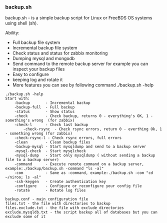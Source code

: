 
### backup.sh 
backup.sh - is a simple backup script for Linux or FreeBDS OS systems using shell (sh). 

Ability: 
   - Full backup file system 
   - Incremental backup file system 
   - Check status and status  for zabbix monitoring 
   - Dumping mysql and mongodb 
   - Send command to the remote backup server for example you can inspect your backup files    
   - Easy to configure 
   - keeping log and rotate it
   - More features you can see by following command ./backup.sh -help     


```
./backup.sh -help
Start with:
	-backup       - Incremental backup
	-backup-full  - Full backup
	-status       - Show status
	-check        - Check backup, returns 0 - everything's OK, 1 - something's wrong  (for zabbix)
	-check-l      - Check last backup
       	-check-rsync  - Check rsync errors, return 0 - everthing Ok, 1 - something wrong (for zabbix)
	-check-rsync-l - Check rsync errors, full errors
	-clean        - Clean backup files
	-backup-mysql - Start mysqldump and send to a backup server
	-mysql-check  - Start mysqlcheck
	-mysql-dump   - Start only mysqldump ( without sending a backup file to a backup server)
	-command      - Execute remote command on a backup server, example:./backup/backup.sh -command "ls -al"
	-com          - Same as -command, example:./backup.sh -com "cd ~/niroo; ls -al"
	-ssh-keygen   - Create authentication key
	-configure    - Configure or reconfigure your config file 
	-rotate       - Rotate log files

backup.conf - main configuration file
files.txt - the file with directories to backup
files.exclude.txt - the file with exclude directories
exclude.mysqldb.txt - the script backup all of databases but you can exclude some of it
```


